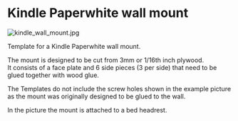 Kindle Paperwhite wall mount
============================

![kindle_wall_mount.jpg](kindle_wall_mount/kindle_wall_mountjpg)

Template for a Kindle Paperwhite wall mount.

The mount is designed to be cut from 3mm or 1/16th inch plywood.  
It consists of a face plate and 6 side pieces (3 per side) that
need to be glued together with wood glue.

The Templates do not include the screw holes shown in the example picture
as the mount was originally designed to be glued to the wall.

In the picture the mount is attached to a bed headrest.

